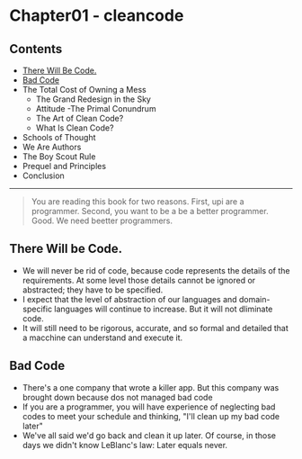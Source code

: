 # Chapter01 - cleancode #

## Contents ##
  
  - [There Will Be Code.](#1)
  - [Bad Code](#2)
  - The Total Cost of Owning a Mess
    - The Grand Redesign in the Sky
    - Attitude
     -The Primal Conundrum
    - The Art of Clean Code?
    - What Is Clean Code?
   - Schools of Thought
   - We Are Authors
   - The Boy Scout Rule
   - Prequel and Principles
   - Conclusion
   
   ---
   
   > You are reading this book for two reasons. First, upi are a programmer. 
   Second, you want to be a be a better programmer. Good. We need beetter programmers.
   
   
   
<a name="1"></a>
## There Will be Code. ##

- We will never be rid of code, because code represents the details of the requirements. At some level those details cannot be ignored or abstracted; they have to be specified.
- I expect that the level of abstraction of our languages and domain-specific languages will continue to increase. But it will not dliminate code.
- It will still need to be rigorous, accurate, and so formal and detailed that a macchine can understand and execute it.



<a name="2"></a>
## Bad Code ##

- There's a one company that wrote a killer app. But this company was brought down because dos not managed bad code
- If you are a programmer, you will have experience of neglecting bad codes to meet your schedule and thinking, "I'll clean up my bad code later"
- We've all said we'd go back and clean it up later. Of course, in those days we didn't know LeBlanc's law: Later equals never.
